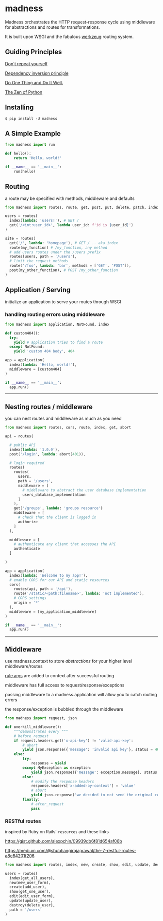 # madness

Madness orchestrates the HTTP request-response cycle using middleware for abstractions and routes for transformations.

It is built upon WSGI and the fabulous [werkzeug](https://github.com/pallets/werkzeug) routing system.


## Guiding Principles

[Don't repeat yourself](https://en.wikipedia.org/wiki/Don%27t_repeat_yourself)

[Dependency inversion principle](https://en.wikipedia.org/wiki/Dependency_inversion_principle)

[Do One Thing and Do It Well.](https://en.wikipedia.org/wiki/Unix_philosophy#Do_One_Thing_and_Do_It_Well)

[The Zen of Python](https://www.python.org/dev/peps/pep-0020/)

## Installing

```console
$ pip install -U madness
```

## A Simple Example

```python
from madness import run

def hello():
    return 'Hello, world!'

if __name__ == '__main__':
    run(hello)
```

## Routing

a route may be specified with methods, middleware and defaults

```python
from madness import routes, route, get, post, put, delete, patch, index

users = routes(
  index(lambda: 'users!'), # GET /
  get('/<int:user_id>', lambda user_id: f'id is {user_id}')
)

site = routes(
  get('/', lambda: 'homepage'), # GET / .. aka index
  route(my_function) # /my_function, any method
  # add users routes under the /users prefix
  routes(users, path = '/users'),
  # limit the request methods
  route('/foo', lambda: 'bar', methods = ['GET', 'POST']),
  post(my_other_function), # POST /my_other_function
)

```


## Application / Serving

initialize an application to serve your routes through WSGI

### handling routing errors using middleware

```python
from madness import application, NotFound, index

def custom404():
  try:
    yield # application tries to find a route
  except NotFound:
    yield 'custom 404 body', 404

app = application(
  index(lambda: 'Hello, world!'),
  middleware = [custom404]
)

if __name__ == '__main__':
  app.run()
```

***

## Nesting routes / middleware

you can nest routes and middleware as much as you need

```python
from madness import routes, cors, route, index, get, abort

api = routes(

  # public API
  index(lambda: '1.0.0'),
  post('/login', lambda: abort(401)),

  # login required
  routes(
    routes(
      users,
      path = '/users',
      middleware = [
        # middleware to abstract the user database implementation
        users_database_implementation
      ]
    ),
    get('/groups', lambda: 'groups resource')
    middleware = [
      # check that the client is logged in
      authorize
    ]
  ),

  middleware = [
    # authenticate any client that accesses the API
    authenticate
  ]

)

app = application(
  index(lambda: 'Welcome to my app!'),
  # enable CORS for our API and static resources
  cors(
    routes(api, path = '/api'),
    route('/static/<path:filename>', lambda: 'not implemented'),
    # CORS settings
    origin = '*'
  ),
  middleware = [my_application_middleware]
)

if __name__ == '__main__':
  app.run()
```


***

## Middleware

use madness.context to store *abstractions* for your higher level middleware/routes

[rule args](http://werkzeug.pocoo.org/docs/0.14/routing/) are added to context after successful routing

middleware has full access to request/response/exceptions

passing middleware to a madness.application will allow you to catch routing errors

the response/exception is bubbled through the middleware

```python
from madness import request, json

def overkill_middleware():
    """demonstrates every """
    # before_request
    if request.headers.get('x-api-key') != 'valid-api-key':
        # abort
        yield json.response({'message': 'invalid api key'}, status = 403)
    else:
        try:
            response = yield
        except MyException as exception:
            yield json.response({'message': exception.message}, status = 500)
        else:
            # modify the response headers
            response.headers['x-added-by-context'] = 'value'
            # abort
            yield json.response('we decided to not send the original response, isn\'t that weird?')
        finally:
            # after_request
            pass
```


### RESTful routes

inspired by Ruby on Rails' `resources` and these links

https://gist.github.com/alexpchin/09939db6f81d654af06b

https://medium.com/@shubhangirajagrawal/the-7-restful-routes-a8e84201f206

```python
from madness import routes, index, new, create, show, edit, update, destroy

users = routes(
  index(get_all_users),
  new(new_user_form),
  create(add_user),
  show(get_one_user),
  edit(edit_user_form),
  update(update_user),
  destroy(delete_user),
  path = '/users'
)
```
